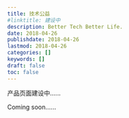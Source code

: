 ```yaml
---
title: 技术公益
#linktitle: 建设中
description: Better Tech Better Life.
date: 2018-04-26
publishdate: 2018-04-26
lastmod: 2018-04-26
categories: []
keywords: []
draft: false
toc: false
---
```


产品页面建设中......

Coming soon......